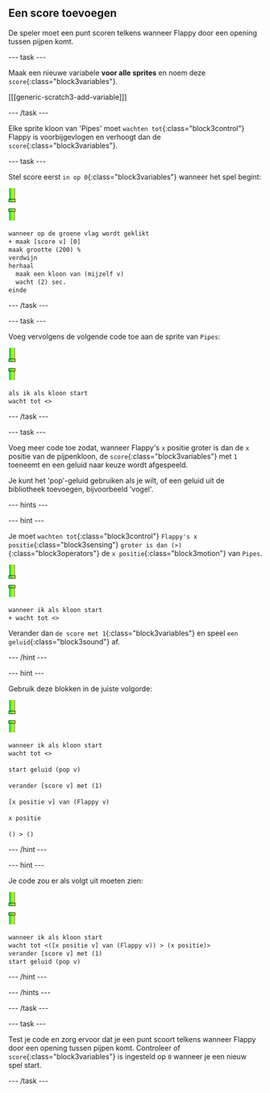 ## Een score toevoegen

De speler moet een punt scoren telkens wanneer Flappy door een opening tussen pijpen komt.

\--- task \---

Maak een nieuwe variabele **voor alle sprites** en noem deze `score`{:class="block3variables"}.

[[[generic-scratch3-add-variable]]]

\--- /task \---

Elke sprite kloon van 'Pipes' moet `wachten tot`{:class="block3control"} Flappy is voorbijgevlogen en verhoogt dan de `score`{:class="block3variables"}.

\--- task \---

Stel score eerst `in op 0`{:class="block3variables"} wanneer het spel begint:

![pijpen sprite](images/pipes-sprite.png)

```blocks3
wanneer op de groene vlag wordt geklikt
+ maak [score v] [0]
maak grootte (200) %
verdwijn
herhaal
  maak een kloon van (mijzelf v)
  wacht (2) sec.
einde
```

\--- /task \---

\--- task \---

Voeg vervolgens de volgende code toe aan de sprite van `Pipes`:

![pijpen sprite](images/pipes-sprite.png)

```blocks3
als ik als kloon start
wacht tot <>
```

\--- /task \---

\--- task \---

Voeg meer code toe zodat, wanneer Flappy's `x` positie groter is dan de `x` positie van de pijpenkloon, de `score`{:class="block3variables"} met `1` toeneemt en een geluid naar keuze wordt afgespeeld.

Je kunt het 'pop'-geluid gebruiken als je wilt, of een geluid uit de bibliotheek toevoegen, bijvoorbeeld 'vogel'.

\--- hints \---

\--- hint \---

Je moet `wachten tot`{:class="block3control"} `Flappy's x positie`{:class="block3sensing"} `groter is dan (>)`{:class="block3operators"} de `x positie`{:class="block3motion"} van `Pipes`.

![pijpen sprite](images/pipes-sprite.png)

```blocks3
wanneer ik als kloon start
+ wacht tot <>
```

Verander dan `de score met 1`{:class="block3variables"} en speel `een geluid`{:class="block3sound"} af.

\--- /hint \---

\--- hint \---

Gebruik deze blokken in de juiste volgorde:

![pijpen sprite](images/pipes-sprite.png)

```blocks3
wanneer ik als kloon start
wacht tot <>

start geluid (pop v)

verander [score v] met (1)

[x positie v] van (Flappy v)

x positie

() > ()
```

\--- /hint \---

\--- hint \---

Je code zou er als volgt uit moeten zien:

![pijpen sprite](images/pipes-sprite.png)

```blocks3
wanneer ik als kloon start
wacht tot <([x positie v] van (Flappy v)) > (x positie)>
verander [score v] met (1)
start geluid (pop v)
```

\--- /hint \---

\--- /hints \---

\--- /task \---

\--- task \---

Test je code en zorg ervoor dat je een punt scoort telkens wanneer Flappy door een opening tussen pijpen komt. Controleer of `score`{:class="block3variables"} is ingesteld op `0` wanneer je een nieuw spel start.

\--- /task \---